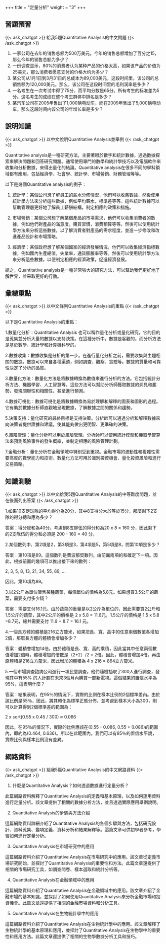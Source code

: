 +++
title = "定量分析"
weight = "3"
+++
## 習題預習
{{< ask_chatgpt >}}
給我5題Quantitative Analysis的中文問題
{{< /ask_chatgpt >}}



1. 一家公司在去年的销售总额为500万美元，今年的销售总额增加了百分之15，那么今年的销售总额为多少？
2. 一份调查显示，80%的消费者认为某种产品的价格太高，如果该产品的价值为25美元，那么消费者愿意支付的价格大约为多少？
3. 某公司从1月1日到3月31日的总成本为89,000美元，这段时间里，该公司的总销售额为120,000美元。那么，该公司在这段时间里的毛利润率是多少？
4. 一名考生在一次考试中得了75分，而平均分数是65分。所有考生的标准差为5分。这名考生的成绩在整个考生群体中排名是多少？
5. 某汽车公司在2005年售出了1,000辆电动车，而在2009年售出了5,000辆电动车。那么这段时间内该公司的年增长率是多少？   

## 說明知識
{{< ask_chatgpt >}}
以中文說明Quantitative Analysis並舉例
{{< /ask_chatgpt >}}



Quantitative analysis是一種研究方法，主要著眼於數字和統計數據，通過數據探索來解決問題和回答研究問題。通常使用專門的數學和統計學技巧以及電腦軟件來收集和分析數據，來得出量化的結論。Quantitative analysis在很多不同的學科領域都有應用，包括經濟學、社會學、統計學、市場營銷、財務管理等等。

以下是幾個Quantitative analysis的例子：

1. 統計學：某個公司想了解員工的薪水分佈情況，他們可以收集數據，然後使用統計學方法來分析這些數據，例如平均薪水，標準差等等。這些統計數據可以幫助管理層更好地了解員工薪酬結構，制定相應的政策和措施。

2. 市場營銷：某個公司想了解某個產品的市場需求，他們可以收集消費者的數據，例如他們對產品的滿意度，購買習慣，消費預算等等。然後可以使用統計學方法來分析這些數據，以了解消費者對產品的需求程度，並進一步修改和改進產品設計和市場策略。

3. 經濟學：某個政府想了解某個國家的經濟發展情況，他們可以收集經濟指標數據，例如國內生產總值，失業率，通貨膨脹率等等。然後可以使用統計學方法來分析這些數據，以便制定相應的經濟政策，促進經濟發展。

總之，Quantitative analysis是一種非常強大的研究方法，可以幫助我們更好地了解世界，並采取更好的行動。   

## 彙總重點
{{< ask_chatgpt >}}
以中文條列Quantitative Analysis的重點
{{< /ask_chatgpt >}}



以下是Quantitative Analysis的重點：

1.數量化分析：Quantitative Analysis 也可以稱作量化分析或量化研究，它的目的是蒐集並分析大量的數據以支持決策。在這種分析中，數據是客觀的，而分析方法是基於數學、統計學和計算機科學的。

2.數據收集：數據收集是分析的第一步。在進行量化分析之前，需要收集與主題相關的數據。數據可以來自各種渠道，例如調查、觀察、實驗等。數據的質量和可靠性決定了分析的品質。

3.數量化方法：數量化方法是將數據轉換為數值來進行分析的方法。它包括統計分析方法、機器學習、人工智慧等。這些方法可以幫助分析師獲取數據的洞見和趨勢，發現關聯性和相關性，甚至進行預測。

4.數據可視化：數據可視化是將數據轉換為易於理解和解釋的圖表和圖形的過程。它有助於數據分析師直觀地呈現數據，了解數據之間的關係和趨勢。

5.決策支持：量化研究的最終目標是支持決策。分析師可以通過分析和解釋數據來向決策者提供證據和建議，使其能夠做出更明智、更準確的決策。

6.風險管理：量化分析可以用於風險管理。分析師可以使用統計模型和機器學習算法來預測風險事件的發生概率，並制定相應的風險管理計劃。

7.金融分析：量化分析在金融領域中特別受到重視。金融市場的波動性和複雜性需要高度的數學能力和技術。數量化方法可用於識別投資機會、量化投資風險和進行交易策略。   

## 知識測驗
{{< ask_chatgpt >}}
以中文給我5題Quantitative Analysis的中等難度問題，並在後面列出答案
{{< /ask_chatgpt >}}



1.如果10支足球隊的平均得分為20分，其中8支得分大於等於15分，那麼剩下2支隊的得分總和應為多少？

答案：得分總和為40分。考慮到8支隊伍的得分和為20 x 8 = 160 分，因此剩下的2支隊伍的得分和必須是 200 - 160 = 40 分。

2.某個數列中，第2項是2，第3項是3，第4項是5，第5項是8，問第10項是多少？

答案：第10項是89。這個數列是費波那契數列，由前面兩項的和確定下一項。因此，根據前面的幾項可以推出接下來的數列：

2, 3, 5, 8, 13, 21, 34, 55, 89, ...

因此，第10項為89。

3.以2公斤為單位販售某種蔬菜，每個單位的價格為5.8元。如果想買3.5公斤的蔬菜，需要支付多少錢？

答案：需要支付16.1元。由於蔬菜的重量是以2公斤為單位的，因此需要買2公斤和1.5公斤的蔬菜，其中2公斤的價格是 2 x 5.8 = 11.6元，1.5公斤的價格是 1.5 x 5.8 =8.7元，總共需要支付 11.6 + 8.7 = 16.1 元。

4.一個長方體的體積是216立方釐米，如果把長、寬、高中的任意兩個數值各增加2倍，那麼長方體的體積會增加多少？

答案：體積會增加14倍。由於體積是長、寬、高的乘積，因此當其中任意兩個數值增加2倍時，體積增加的倍數是（2+2）/2 = 2倍。因此，體積會增加4倍。再由原體積是216立方釐米，因此增加的體積為 4 x 216 = 864立方釐米。

5.一個市場調查諮詢公司進行一項民意調查，他們隨機抽取了300人進行調查，發現其中有55% 的人計劃在未來3個月內購買一部新電視。這個結果的置信水平為95%，這表明什麼？

答案：結果表明，在95％的情況下，實際的比例在樣本比例的2個標準差內。由於該比例是55％，因此，將其轉化為標準正態分佈，並考慮到樣本大小為300，則可以計算得到2個標準差的範圍為：

2 x sqrt(0.55 x 0.45 / 300) ≈ 0.086

因此，在95％的情況下，實際的比例應該在(0.55 - 0.086, 0.55 + 0.086)的範圍內，即約為(0.464, 0.636)。所以在此範圍內，我們可以有95％的置信水平說，實際比例與樣本比例沒有差異。   

## 網路資料
{{< ask_chatgpt >}}
給我5篇Quantitative Analysis的中文網路資料
{{< /ask_chatgpt >}}



1. 什麼是Quantitative Analysis？如何透過數據進行定量分析？

此篇網路資料解釋了Quantitative Analysis的定義和基本原理，以及如何運用資料進行定量分析。該文章提供了相關的數據分析方法，並且透過實際應用舉例說明。

2. Quantitative Analysis的步驟與方法介紹

這篇網路資料詳細介紹了Quantitative Analysis的各個步驟與方法，包括研究設計、資料蒐集、變項定義、資料分析和結果解釋等。這篇文章可供初學者參考，學習如何進行定量分析。

3. Quantitative Analysis在市場研究中的應用

這篇網路資料介紹了Quantitative Analysis在市場研究中的應用。該文章從定義市場研究開始，並探討了Quantitative Analysis的重要性和方法。此篇文章還提供了相關的市場研究工具，如調查問卷、樣本選取和統計分析等。

4. Quantitative Analysis在金融領域中的應用

這篇網路資料介紹了Quantitative Analysis在金融領域中的應用。該文章介紹了金融市場的基本知識，並探討了如何使用Quantitative Analysis來分析金融市場和投資機會。此篇文章還提供了相關的金融市場資料和分析工具。

5. Quantitative Analysis在生物統計學中的應用

這篇網路資料介紹了Quantitative Analysis在生物統計學中的應用。該文章解釋了生物統計學的基本原理和應用，並探討了Quantitative Analysis在生物學中的重要性和應用方法。此篇文章還提供了相關的生物學數據分析工具和技巧。   

